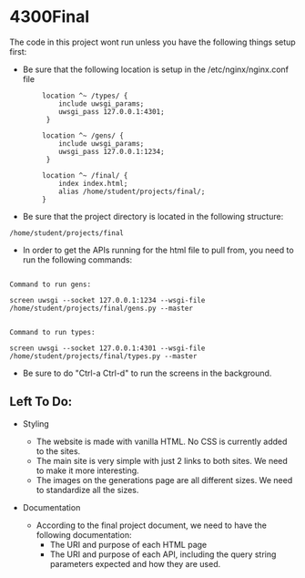 # 4300Final

The code in this project wont run unless you have the following things setup first:

- Be sure that the following location is setup in the /etc/nginx/nginx.conf file
```
        location ^~ /types/ {
            include uwsgi_params;
            uwsgi_pass 127.0.0.1:4301;
         }

        location ^~ /gens/ {
            include uwsgi_params;
            uwsgi_pass 127.0.0.1:1234;
         }

        location ^~ /final/ {
            index index.html;
            alias /home/student/projects/final/;
        }

```

- Be sure that the project directory is located in the following structure:
```
/home/student/projects/final
```

- In order to get the APIs running for the html file to pull from, you need to run the following commands:
```

Command to run gens:

screen uwsgi --socket 127.0.0.1:1234 --wsgi-file /home/student/projects/final/gens.py --master


Command to run types:

screen uwsgi --socket 127.0.0.1:4301 --wsgi-file /home/student/projects/final/types.py --master

```
- Be sure to do "Ctrl-a Ctrl-d" to run the screens in the background. 
## Left To Do:

- Styling
  - The website is made with vanilla HTML. No CSS is currently added to the sites. 
  - The	main site is very simple with just 2 links to both sites. We need to make it more interesting.
  - The	images on the generations page are all different sizes. We need to standardize all the sizes.

- Documentation
  - According to the final project document, we need to have the following documentation:
    - The URI and purpose of each HTML page
    - The URI and purpose of each API, including the query string parameters expected and how they are used.


